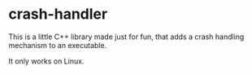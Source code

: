 # crash-handler

This is a little C++ library made just for fun, that adds a crash handling mechanism to an executable.

It only works on Linux.

